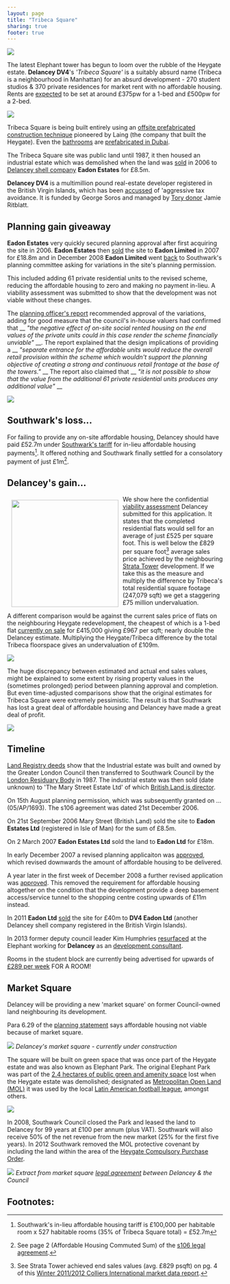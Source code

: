 ```yaml
---
layout: page
title: "Tribeca Square"
sharing: true
footer: true
---
```

![](http://crappistmartin.github.io/images/tribeca2.jpg)

The latest Elephant tower has begun to loom over the rubble of the Heygate estate. __Delancey DV4__'s _'Tribeca Square'_ is a suitably absurd name (Tribeca is a neighbourhood in Manhattan) for an absurd development - 270 student studios & 370 private residences for market rent with no affordable housing. Rents are [expected](http://crappistmartin.github.io/blog/2014/07/19/community-infrastructure-levy/) to be set at around £375pw for a 1-bed and £500pw for a 2-bed.

![](https://pbs.twimg.com/media/CBXYmc6XIAAHGsy.jpg)

Tribeca Square is being built entirely using an [offsite prefabricated construction technique](http://www.laingorourke.com/media/news-releases/2015/laing-o-rourke-led-consortium-awarded.aspx) pioneered by Laing (the company that built the Heygate). Even the [bathrooms](http://www.modulor.ae/index.php?page=view_pages_detail&tbl_pages_id=eacf5a7153) are [prefabricated in Dubai](http://www.london-se1.co.uk/news/view/7609).   

The Tribeca Square site was public land until 1987, it then housed an industrial estate which was demolished when the land was [sold](http://crappistmartin.github.io/images/LR_DV4Eadon2006.pdf) in 2006 to [Delancey shell company](http://crappistmartin.github.io/images/dv4.pdf) __Eadon Estates__ for £8.5m.

__Delancey DV4__ is a multimillion pound real-estate developer registered in the British Virgin Islands, which has been [accussed](http://crappistmartin.github.io/images/PrivateEyeNo1311.pdf) of 'aggressive tax avoidance. It is funded by George Soros and managed by [Tory donor](http://www.independent.co.uk/news/uk/politics/party-funding-tory-coffers-benefit-from-fear-of-labour-mansion-tax-9716614.html) Jamie Ritblatt. 

## Planning gain giveaway 
__Eadon Estates__ very quickly secured planning approval after first acquiring the site in 2006. __Eadon Estates__ then [sold](http://crappistmartin.github.io/images/LR_Eadon_2007.pdf) the site to __Eadon Limited__ in 2007 for £18.8m and in December 2008 __Eadon Limited__ went [back](linktoplanningapp) to Southwark's planning committee asking for variations in the site's planning permission.

This included adding 61 private residential units to the revised scheme, reducing the affordable housing to zero and making no payment in-lieu. A viability assessment was submitted to show that the development was not viable without these changes.

The [planning officer's report](http://crappistmartin.github.io/images/Tribeca_OfficersReport.pdf) recommended approval of the variations, adding for good measure that the council's in-house valuers had confirmed that __ _"the negative effect of on-site social rented housing on the end values of the private units could in this case render the scheme financially unviable"_ __. The report explained that the design implications of providing a __ _"separate entrance for the affordable units would reduce the overall retail provision within the scheme which wouldn't support the planning objective of creating a strong and continuous retail frontage at the base of the towers."_ __
The report also claimed that __ _"it is not possible to show that the value from the additional 61 private residential units produces any additional value"_ __

![](http://crappistmartin.github.io/images/Tribeca_OfficersReport.png)

## Southwark's loss... 
For failing to provide any on-site affordable housing, Delancey should have paid £52.7m under [Southwark's tariff](http://affordable.heroku.com/images/affordablehousingspg.pdf) for in-lieu affordable housing payments[^1]. It offered nothing and Southwark finally settled for a consolatory payment of just £1m[^2]. 

## Delancey's gain...
<img src="http://crappistmartin.github.io/images/TribecaSquare_VA.png" align="left" width="250" style="margin:10px">We show here the confidential [viability assessment](http://crappistmartin.github.io/images/Delancey_Tribeca_ViabilityAssessment.pdf) Delancey submitted for this application. It states that the completed residential flats would sell for an average of just £525 per square foot. This is well below the £829 per square foot[^3] average sales price achieved by the neighbouring [Strata Tower](http://crappistmartin.github.io/strata-tower/) development. If we take this as the measure and multiply the difference by Tribeca's total residential square footage (247,079 sqft) we get a staggering £75 million undervaluation.

A different comparison would be against the current sales price of flats on the neighbouring Heygate redevelopment, the cheapest of which is a 1-bed flat [currently on sale](http://www.rightmove.co.uk/new-homes-for-sale/property-48785797.html) for £415,000 giving £967 per sqft; nearly double the Delancey estimate. Multiplying the Heygate/Tribeca difference by the total Tribeca floorspace gives an undervaluation of £109m. 

![](http://crappistmartin.github.io/images/tribeca_rental.png)

The huge discrepancy between estimated and actual end sales values, might be explained to some extent by rising property values in the (sometimes prolonged) period between planning approval and completion. But even time-adjusted comparisons show that the original estimates for Tribeca Square were extremely pessimistic. The result is that Southwark has lost a great deal of affordable housing and Delancey have made a great deal of profit.


![](http://crappistmartin.github.io/images/tribeca_cropped.png)


## Timeline
[Land Registry deeds]() show that the Industrial estate was built and owned by the Greater London Council then transferred to Southwark Council by the [London Residuary Body](https://en.wikipedia.org/wiki/London_Residuary_Body) in 1987. The industrial estate was then sold (date unknown) to 'The Mary Street Estate Ltd' of which [British Land is director](https://beta.companieshouse.gov.uk/company/00042579/officers). 

On 15th August planning permission, which was subsequently granted on ...  (05/AP/1693). The s106 agreement was dated 21st December 2006.

On 21st September 2006 Mary Street (British Land) sold the site to __Eadon Estates Ltd__ (registered in Isle of Man) for the sum of £8.5m. 

On 2 March 2007 __Eadon Estates Ltd__ sold the land to __Eadon Ltd__ for £18m.

In early December 2007 a revised planning applicaiton was [approved](http://www.london-se1.co.uk/news/view/3077), which revised downwards the amount of affordable housing to be delivered.

A year later in the first week of December 2008 a further revised application was [approved](http://www.london-se1.co.uk/news/view/3641). This removed the requirement for affordable housing altogether on the condition that the development provide a deep basement access/service tunnel to the shopping centre costing upwards of £11m instead.

In 2011 __Eadon Ltd__ [sold](http://crappistmartin.github.io/images/LandRegistry_TribecaSquare.pdf) the site for £40m to __DV4 Eadon Ltd__ (another Delancey shell company registered in the British Virgin Islands). 

In 2013 former deputy council leader Kim Humphries [resurfaced](http://crappistmartin.github.io/blog/2013/12/07/kim-humphreys-exit-stage-left/) at the Elephant working for __Delancey__ as an [development consultant](http://carvil-ventures.co.uk/).

Rooms in the student block are currently being advertised for upwards of [£289 per week](https://www.casitaa.com/accommodation/81-portchester-house-london-uk) FOR A ROOM!

## Market Square
Delancey will be providing a new 'market square' on former Council-owned land neighbouring its development.

Para 6.29 of the [planning statement](http://crappistmartin.github.io/images/tribecaplanningstatement.pdf) says affordable housing not viable because of market square.

![](http://35percent.org/img/castlesquare.JPG)
*Delancey's market square - currently under construction*

The square will be built on green space that was once part of the Heygate estate and was also known as Elephant Park.  The original Elephant Park was part of the [2.4 hectares of public green and amenity space](http://35percent.org/sustainable-development/) lost when the Heygate estate was demolished; designated as [Metropolitan Open Land (MOL)](https://en.wikipedia.org/wiki/Metropolitan_Open_Land) it was used by the local [Latin American football league](http://elephantamenity.wordpress.com/2011/02/28/no-more-football-on-the-elephant-park/), amongst others.

![](https://southwarknotes.files.wordpress.com/2012/07/elephant-rd.jpg)

In 2008, Southwark Council closed the Park and leased the land to Delancey for 99 years at £100 per annum (plus VAT). Southwark will also receive 50% of the net revenue from the new market (25% for the first five years). In 2012 Southwark  removed the MOL protective covenant  by including the land within the area of the [Heygate Compulsory Purchase Order](http://www.southwark.gov.uk/downloads/download/3287/heygate_compulsory_purchase-core_documents_and_proofs_of_evidence_list).

![](http://35percent.org/img/castlesquarerent.png)
*Extract from market square [legal agreement](http://35percent.org/img/DelanceyEadon_MarketSquare_Agreement.pdf) between Delancey & the Council*


__Footnotes:__
-----------------------------------------------------------------------------

[^1]: Southwark's in-lieu affordable housing tariff is £100,000 per habitable room x 527 habitable rooms (35% of Tribeca Square total) = £52.7m

[^2]: See page 2 (Affordable Housing Commuted Sum) of the [s106 legal agreement](http://planbuild.southwark.gov.uk/documents/?GetDocument=%7b%7b%7b!kx6tQZNPCJomdoeiotHphA%3d%3d!%7d%7d%7d).

[^3]: See Strata Tower achieved end sales values (avg. £829 psqft) on pg. 4 of this [Winter 2011/2012 Colliers International market data report](http://www.colliers.com/~/media/Files/EMEA/UK/research/residential/201202-central-london-residential-market.pdf).

[^4]: See paragraph 3.6.4 of the [RICS Guidance on Viability Testing](http://www.pas.gov.uk/viability/-/journal_content/56/332612/4079553/ARTICLE).


